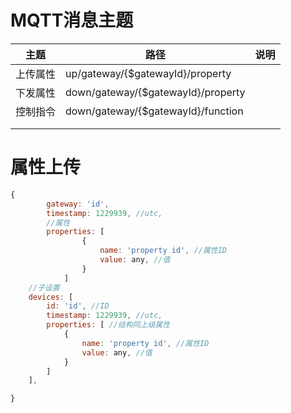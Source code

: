 # MQTT消息主题

| 主题   | 路径                                 | 说明  | 
|------|------------------------------------|-----|
| 上传属性 | up/gateway/{$gatewayId}/property   |     |     
| 下发属性 | down/gateway/{$gatewayId}/property |     |     
| 控制指令 | down/gateway/{$gatewayId}/function |     |     
|      |                                    |     |     
|      |                                    |     |     

# 属性上传

```javascript
{
        gateway: 'id',
        timestamp: 1229939, //utc,
        //属性
        properties: [
                {
                    name: 'property id', //属性ID
                    value: any, //值
                }
            ]
    //子设置
    devices: [
        id: 'id', //ID
        timestamp: 1229939, //utc,
        properties: [ //结构同上级属性
            {
                name: 'property id', //属性ID
                value: any, //值
            }
        ]
    ],

}
```

